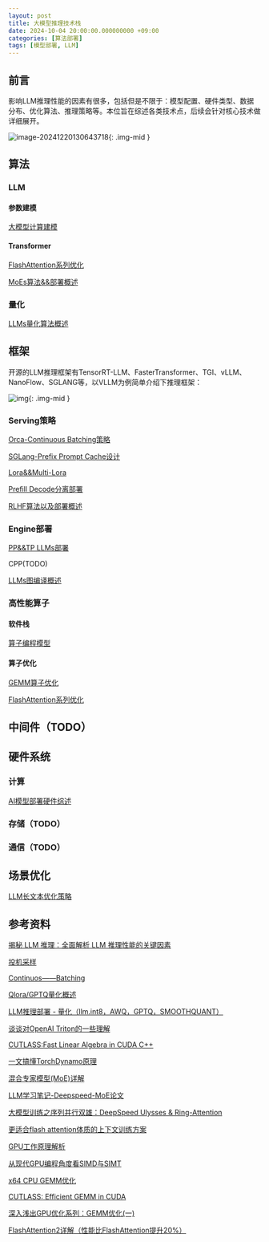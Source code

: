 ```yaml
---
layout: post
title: 大模型推理技术栈
date: 2024-10-04 20:00:00.000000000 +09:00
categories: [算法部署]
tags: [模型部署, LLM]
---
```


## 前言

影响LLM推理性能的因素有很多，包括但是不限于：模型配置、硬件类型、数据分布、优化算法、推理策略等。本位旨在综述各类技术点，后续会针对核心技术做详细展开。

![image-20241220130643718](https://cdn.jsdelivr.net/gh/ZhengWG/Imgs_blog//2024-12-19-LLM%25E6%258E%25A8%25E7%2590%2586%25E6%258A%2580%25E6%259C%25AF%25E6%25A0%2588_new/image-20241220130643718.png){: .img-mid }

## 算法

### LLM

#### 参数建模

[大模型计算建模](https://johneyzheng.top/posts/%E5%A4%A7%E6%A8%A1%E5%9E%8B%E8%AE%A1%E7%AE%97%E5%BB%BA%E6%A8%A1/)

#### Transformer

[FlashAttention系列优化](https://johneyzheng.top/posts/FlashAttention%E7%B3%BB%E5%88%97%E4%BC%98%E5%8C%96/)

[MoEs算法&&部署概述](http://johneyzheng.top/posts/MoEs%E7%AE%97%E6%B3%95&&%E9%83%A8%E7%BD%B2%E6%A6%82%E8%BF%B0/)

### 量化

[LLMs量化算法概述](http://johneyzheng.top/posts/LLMs%E9%87%8F%E5%8C%96%E7%AE%97%E6%B3%95%E6%A6%82%E8%BF%B0/)

## 框架

开源的LLM推理框架有TensorRT-LLM、FasterTransformer、TGI、vLLM、NanoFlow、SGLANG等，以VLLM为例简单介绍下推理框架：

 ![img](https://cdn.jsdelivr.net/gh/ZhengWG/Imgs_blog//2024-12-19-LLM%25E6%258E%25A8%25E7%2590%2586%25E6%258A%2580%25E6%259C%25AF%25E6%25A0%2588_new/%E5%A4%A7%E6%A8%A1%E5%9E%8B%E6%8E%A8%E7%90%86%E6%8A%80%E6%9C%AF%E6%A0%88_20240917_003702.png){: .img-mid } 

### Serving策略

[Orca-Continuous Batching策略](http://johneyzheng.top/posts/Orca-Continuous-Batching%E7%AD%96%E7%95%A5/)

[SGLang-Prefix Prompt Cache设计](http://johneyzheng.top/posts/SGLang-Prefix-Prompt-Cache%E8%AE%BE%E8%AE%A1/)

[Lora&&Multi-Lora](http://johneyzheng.top/posts/Lora&&Multi-Lora/)

[Prefill Decode分离部署](http://johneyzheng.top/posts/Prefill-Decode%E5%88%86%E7%A6%BB%E9%83%A8%E7%BD%B2/)

[RLHF算法以及部署概述](https://johneyzheng.top/posts/RLHF%E7%AE%97%E6%B3%95%E4%BB%A5%E5%8F%8A%E9%83%A8%E7%BD%B2%E6%A6%82%E8%BF%B0/)

### Engine部署

[PP&&TP LLMs部署](http://johneyzheng.top/posts/PP&&TP-LLMs%E9%83%A8%E7%BD%B2/)

CPP(TODO)

[LLMs图编译概述](http://johneyzheng.top/posts/LLMs%E5%9B%BE%E7%BC%96%E8%AF%91%E6%A6%82%E8%BF%B0/)

### 高性能算子

#### 软件栈

[算子编程模型](http://johneyzheng.top/posts/%E7%AE%97%E5%AD%90%E7%BC%96%E7%A8%8B%E6%A8%A1%E5%9E%8B/)

#### 算子优化

[GEMM算子优化](http://johneyzheng.top/posts/GEMM%E7%AE%97%E5%AD%90%E4%BC%98%E5%8C%96/)

[FlashAttention系列优化](https://johneyzheng.top/posts/FlashAttention%E7%B3%BB%E5%88%97%E4%BC%98%E5%8C%96/)

## 中间件（TODO）

## 硬件系统

### 计算

[AI模型部署硬件综述](https://johneyzheng.top/posts/AI%E6%A8%A1%E5%9E%8B%E9%83%A8%E7%BD%B2%E7%A1%AC%E4%BB%B6%E7%BB%BC%E8%BF%B0/)

### 存储（TODO）

### 通信（TODO）

## 场景优化

[LLM长文本优化策略](http://johneyzheng.top/posts/LLM%E9%95%BF%E6%96%87%E6%9C%AC%E4%BC%98%E5%8C%96%E7%AD%96%E7%95%A5/)

## 参考资料

[揭秘 LLM 推理：全面解析 LLM 推理性能的关键因素](https://mp.weixin.qq.com/s/RoWK5au-8Pr-_MJZ3P34xw)

[投机采样](https://zhuanlan.zhihu.com/p/651359908)

[Continuos——Batching](https://zhuanlan.zhihu.com/p/688551989)

[Qlora/GPTQ量化概述](https://zhuanlan.zhihu.com/p/646210009)

[LLM推理部署 - 量化（llm.int8，AWQ，GPTQ，SMOOTHQUANT）](https://zhuanlan.zhihu.com/p/690853855)

[谈谈对OpenAI Triton的一些理解](https://zhuanlan.zhihu.com/p/613244988)

[CUTLASS:Fast Linear Algebra in CUDA C++](https://zhuanlan.zhihu.com/p/461060382)

[一文搞懂TorchDynamo原理](https://zhuanlan.zhihu.com/p/630933479)

[混合专家模型(MoE)详解](https://huggingface.co/blog/zh/moe#%E6%B7%B7%E5%90%88%E4%B8%93%E5%AE%B6%E6%A8%A1%E5%9E%8B%E4%B8%AD%E4%BB%A4%E7%89%8C%E7%9A%84%E8%B4%9F%E8%BD%BD%E5%9D%87%E8%A1%A1)

[LLM学习笔记-Deepspeed-MoE论文](https://www.cnblogs.com/marsggbo/p/17883514.html)

[大模型训练之序列并行双雄：DeepSpeed Ulysses & Ring-Attention](https://zhuanlan.zhihu.com/p/689067888)

[更适合flash attention体质的上下文训练方案](https://zhuanlan.zhihu.com/p/718486708)

[GPU工作原理解析](https://zhuanlan.zhihu.com/p/697694330)

[从现代GPU编程角度看SIMD与SIMT](https://zhuanlan.zhihu.com/p/113360369#:~:text=%E4%BB%8E%E6%88%91%E7%9A%84%E7%A0%94%E7%A9%B6%E7%9C%8B%EF%BC%8CSIM)

[x64 CPU GEMM优化](https://zhuanlan.zhihu.com/p/593537184#:~:text=%E5%9C%A8%20%E3%80%8A%E7%8E%A9%E8%BD%ACSIMD%E6%8C%87%E4%BB%A4%E7%BC%96%E7%A8%8B%E3%80%8B%20%E4%B8%80%E6%96%87%E4%B8%AD%EF%BC%8C%E4%BB%8B%E7%BB%8D%E4%BA%86SIMD%E7%9A%84%E6%A6%82%E5%BF%B5%E5%92%8C%E5%9F%BA%E7%A1%80%E7%94%A8%E6%B3%95%EF%BC%8C%E4%B9%9F%E9%80%9A%E8%BF%87)

[CUTLASS: Efficient GEMM in CUDA](https://blog.csdn.net/yiran103/article/details/132216620#:~:text=%E5%9F%BA%E6%9C%AC%E7%9A%84%E4%B8%89%E9%87%8D%E5%B5%8C%E5%A5%97%E5%BE%AA%E7%8E%AF%E8%AE%A1)

[深入浅出GPU优化系列：GEMM优化(一)](https://zhuanlan.zhihu.com/p/435908830#:~:text=%E6%9C%AC%E7%AF%87%E6%96%87%E7%AB%A0%E6%98%AF%E6%B7%B1%E5%85%A5%E6%B5%85%E5%87%BAG)

[FlashAttention2详解（性能比FlashAttention提升20%）](https://zhuanlan.zhihu.com/p/645376942#:~:text=%E5%AE%9E%E9%AA%8C%E7%BB%93%E6%9E%9C%E6%98%BE%E7%A4%BA%EF%BC%8CFla)
